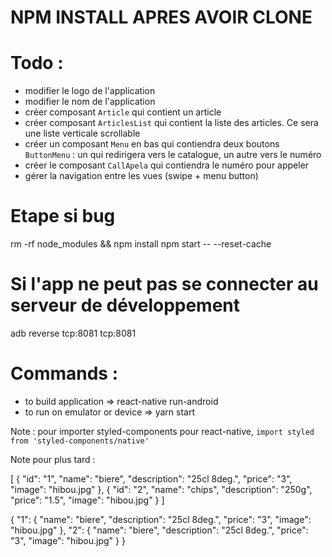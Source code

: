 # NPM INSTALL APRES AVOIR CLONE

# Todo :

- modifier le logo de l'application
- modifier le nom de l'application
- créer composant `Article` qui contient un article
- créer composant `ArticlesList` qui contient la liste des articles. Ce sera une liste verticale scrollable
- créer un composant `Menu` en bas qui contiendra deux boutons `ButtonMenu` : un qui redirigera vers le catalogue, un autre vers le numéro
- créer le composant `CallApela` qui contiendra le numéro pour appeler
- gérer la navigation entre les vues (swipe + menu button)

# Etape si bug

rm -rf node_modules && npm install
npm start -- --reset-cache


# Si l'app ne peut pas se connecter au serveur de développement

adb reverse tcp:8081 tcp:8081

# Commands :

- to build application => react-native run-android
- to run on emulator or device => yarn start

Note : pour importer styled-components pour react-native, `import styled from 'styled-components/native'`


Note pour plus tard :

[
  {
    "id": "1",
    "name": "biere",
    "description": "25cl 8deg.",
    "price": "3",
    "image": "hibou.jpg"
  },
  {
    "id": "2",
    "name": "chips",
    "description": "250g",
    "price": "1.5",
    "image": "hibou.jpg"
  }
]


{
    "1": {
        "name": "biere",
        "description": "25cl 8deg.",
        "price": "3",
        "image": "hibou.jpg"
    },
    "2": {
        "name": "biere",
        "description": "25cl 8deg.",
        "price": "3",
        "image": "hibou.jpg"
    }
}